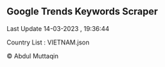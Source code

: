 

## Google Trends Keywords Scraper 
 
Last Update 14-03-2023 , 19:36:44

Country List :
VIETNAM.json



© Abdul Muttaqin 
